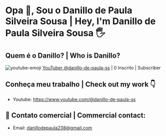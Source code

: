 # Opa 👋, Sou o Danillo de Paula Silveira Sousa | Hey, I'm Danillo de Paula Silveira Sousa 🖐
## Quem é o Danillo? | Who is Danillo?
![youtube-emoji](https://user-images.githubusercontent.com/69750393/211057864-076c5f6a-12a8-4307-a33f-83cd5c797619.png) [YouTuber @danillo-de-paula-ss](https://www.youtube.com/@danillo-de-paula-ss) | 0 Inscrito | Subscriber
## Conheça meu trabalho | Check out my work 👇
* Youtube: https://www.youtube.com/@danillo-de-paula-ss
## 📨 Contato comercial | Commercial contact:
* Email: danillodepaula238@gmail.com
